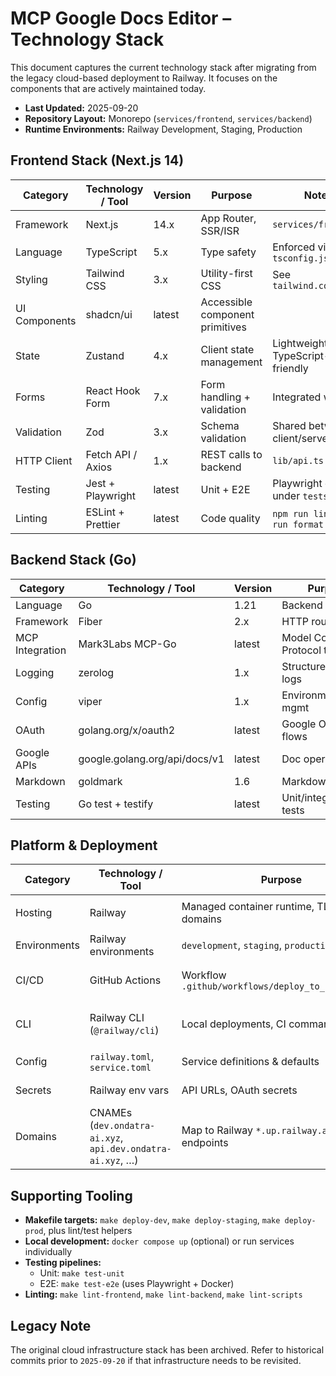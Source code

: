 # MCP Google Docs Editor – Technology Stack

This document captures the current technology stack after migrating from the legacy cloud-based deployment to Railway. It focuses on the components that are actively maintained today.

- **Last Updated:** 2025-09-20
- **Repository Layout:** Monorepo (`services/frontend`, `services/backend`)
- **Runtime Environments:** Railway Development, Staging, Production

## Frontend Stack (Next.js 14)

| Category | Technology / Tool | Version | Purpose | Notes |
|----------|-------------------|---------|---------|-------|
| Framework | Next.js | 14.x | App Router, SSR/ISR | `services/frontend` |
| Language | TypeScript | 5.x | Type safety | Enforced via `tsconfig.json` |
| Styling | Tailwind CSS | 3.x | Utility-first CSS | See `tailwind.config.ts` |
| UI Components | shadcn/ui | latest | Accessible component primitives | |
| State | Zustand | 4.x | Client state management | Lightweight, TypeScript-friendly |
| Forms | React Hook Form | 7.x | Form handling + validation | Integrated with Zod |
| Validation | Zod | 3.x | Schema validation | Shared between client/server |
| HTTP Client | Fetch API / Axios | 1.x | REST calls to backend | `lib/api.ts` |
| Testing | Jest + Playwright | latest | Unit + E2E | Playwright config under `tests/` |
| Linting | ESLint + Prettier | latest | Code quality | `npm run lint`, `npm run format` |

## Backend Stack (Go)

| Category | Technology / Tool | Version | Purpose | Notes |
|----------|-------------------|---------|---------|-------|
| Language | Go | 1.21 | Backend services | `services/backend` |
| Framework | Fiber | 2.x | HTTP routing | `cmd/main.go` |
| MCP Integration | Mark3Labs MCP-Go | latest | Model Context Protocol tools | Embedded in backend |
| Logging | zerolog | 1.x | Structured JSON logs | Output to stdout for Railway |
| Config | viper | 1.x | Environment/config mgmt | Reads Railway env vars |
| OAuth | golang.org/x/oauth2 | latest | Google OAuth flows | |
| Google APIs | google.golang.org/api/docs/v1 | latest | Doc operations | |
| Markdown | goldmark | 1.6 | Markdown parsing | |
| Testing | Go test + testify | latest | Unit/integration tests | `go test ./...` |

## Platform & Deployment

| Category | Technology / Tool | Purpose | Notes |
|----------|-------------------|---------|-------|
| Hosting | Railway | Managed container runtime, TLS, custom domains | Project ID `801ad5e0-95bf-4ce6-977e-6f2fa37529fd` |
| Environments | Railway environments | `development`, `staging`, `production` | Services: `frontend[-dev|-staging]`, `backend[-dev|-staging]` |
| CI/CD | GitHub Actions | Workflow `.github/workflows/deploy_to_railway.yml` | Branch-driven environment selection |
| CLI | Railway CLI (`@railway/cli`) | Local deployments, CI commands | `railway login`, `railway up --service ... --path-as-root ...` |
| Config | `railway.toml`, `service.toml` | Service definitions & defaults | Maintained at repo root |
| Secrets | Railway env vars | API URLs, OAuth secrets | Managed per service/environment |
| Domains | CNAMEs (`dev.ondatra-ai.xyz`, `api.dev.ondatra-ai.xyz`, …) | Map to Railway `*.up.railway.app` endpoints | Staging/prod domains in progress |

## Supporting Tooling

- **Makefile targets:** `make deploy-dev`, `make deploy-staging`, `make deploy-prod`, plus lint/test helpers
- **Local development:** `docker compose up` (optional) or run services individually
- **Testing pipelines:**
  - Unit: `make test-unit`
  - E2E: `make test-e2e` (uses Playwright + Docker)
- **Linting:** `make lint-frontend`, `make lint-backend`, `make lint-scripts`

## Legacy Note

The original cloud infrastructure stack has been archived. Refer to historical commits prior to `2025-09-20` if that infrastructure needs to be revisited.
